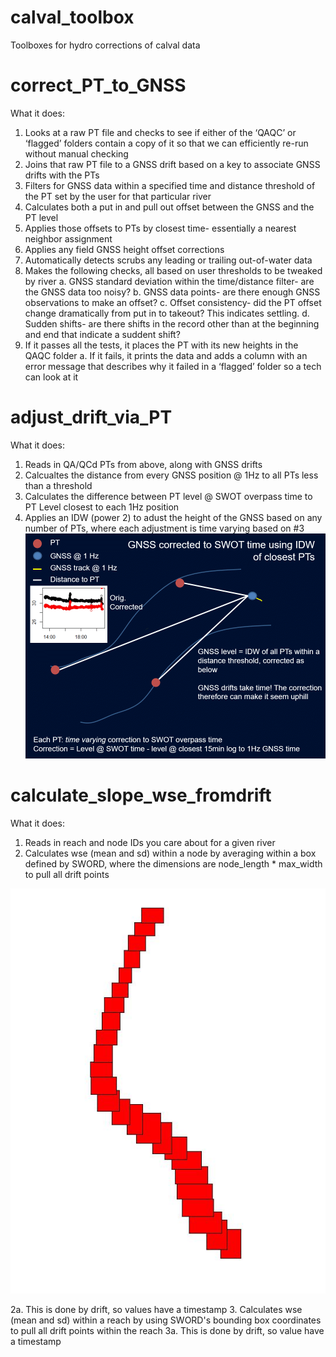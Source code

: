 # calval_toolbox
Toolboxes for hydro corrections of calval data

# correct_PT_to_GNSS

What it does:

1.	Looks at a raw PT file and checks to see if either of the ‘QAQC’ or ‘flagged’ folders contain a copy of it so that we can efficiently re-run without manual checking
2.	Joins that raw PT file to a GNSS drift based on a key to associate GNSS drifts with the PTs
3.	Filters for GNSS data within a specified time and distance threshold  of the PT set by the user for that particular river
4.	Calculates both a put in and pull out offset between the GNSS and the PT level
5.	Applies those offsets to PTs by closest time- essentially a nearest neighbor assignment
6.	Applies any field GNSS height offset corrections
7.	Automatically detects scrubs any leading or trailing out-of-water data
8.	Makes the following checks, all based on user thresholds to be tweaked by river
a.	GNSS standard deviation within the time/distance filter- are the GNSS data too noisy?
b.	GNSS data points- are there enough GNSS observations to make an offset?
c.	Offset consistency- did the PT offset change dramatically from put in to takeout? This indicates settling.
d.	Sudden shifts- are there shifts in the record other than at the beginning and end that indicate a suddent shift?
9.	If it passes all the tests, it places the PT with its new heights in the QAQC folder
a.	If it fails, it prints the data and adds a column with an error message that describes why it failed in a ‘flagged’ folder so a tech can look at it


# adjust_drift_via_PT

What it does:

1. Reads in QA/QCd PTs from above, along with GNSS drifts
2. Calcualtes the distance from every GNSS position @ 1Hz to all PTs less than a threshold
3. Calculates the difference between PT level @ SWOT overpass time to PT Level closest to each 1Hz position
4. Applies an IDW (power 2) to adust the height of the GNSS based on any number of PTs, where each adjustment is time varying based on #3
![alt text](https://github.com/cjgleason/calval_toolbox/blob/main/idw.gif?raw=true)

# calculate_slope_wse_fromdrift

What it does:

1. Reads in reach and node IDs you care about for a given river
2. Calculates wse (mean and sd) within a node by averaging within a box defined by SWORD, where the dimensions are node_length * max_width to pull all drift points

![alt text](https://github.com/cjgleason/calval_toolbox/blob/main/examplenodeboxes.JPG?raw=true)

2a. This is done by drift, so values have a timestamp
3. Calculates wse (mean and sd) within a reach by using SWORD's bounding box coordinates to pull all drift points within the reach
3a. This is done by drift, so value have a timestamp


